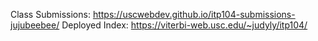 Class Submissions: https://uscwebdev.github.io/itp104-submissions-jujubeebee/
Deployed Index: https://viterbi-web.usc.edu/~judyly/itp104/
